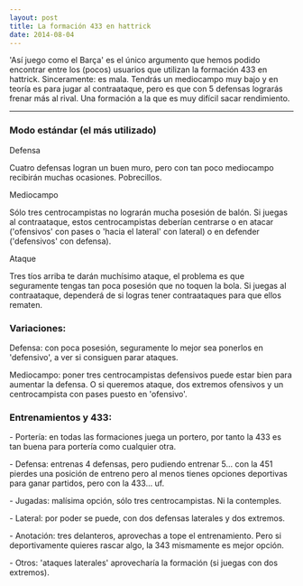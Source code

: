 ```yaml
---
layout: post
title: La formación 433 en hattrick
date: 2014-08-04
---
```


'Así juego como el Barça' es el único argumento que hemos podido encontrar entre los (pocos) usuarios que utilizan la formación 433 en hattrick. Sinceramente: es mala. Tendrás un mediocampo muy bajo y en teoría es para jugar al contraataque, pero es que con 5 defensas lograrás frenar más al rival. Una formación a la que es muy difícil sacar rendimiento.

* * *

### Modo estándar (el más utilizado)

Defensa

Cuatro defensas logran un buen muro, pero con tan poco mediocampo recibirán muchas ocasiones. Pobrecillos.

Mediocampo

Sólo tres centrocampistas no lograrán mucha posesión de balón. Si juegas al contraataque, estos centrocampistas deberían centrarse o en atacar ('ofensivos' con pases o 'hacia el lateral' con lateral) o en defender ('defensivos' con defensa).

Ataque

Tres tíos arriba te darán muchísimo ataque, el problema es que seguramente tengas tan poca posesión que no toquen la bola. Si juegas al contraataque, dependerá de si logras tener contraataques para que ellos rematen.

### Variaciones:

Defensa: con poca posesión, seguramente lo mejor sea ponerlos en 'defensivo', a ver si consiguen parar ataques.

Mediocampo: poner tres centrocampistas defensivos puede estar bien para aumentar la defensa. O si queremos ataque, dos extremos ofensivos y un centrocampista con pases puesto en 'ofensivo'.

### Entrenamientos y 433:

\- Portería: en todas las formaciones juega un portero, por tanto la 433 es tan buena para portería como cualquier otra.

\- Defensa: entrenas 4 defensas, pero pudiendo entrenar 5... con la 451 pierdes una posición de entreno pero al menos tienes opciones deportivas para ganar partidos, pero con la 433... uf.

\- Jugadas: malísima opción, sólo tres centrocampistas. Ni la contemples.

\- Lateral: por poder se puede, con dos defensas laterales y dos extremos.

\- Anotación: tres delanteros, aprovechas a tope el entrenamiento. Pero si deportivamente quieres rascar algo, la 343 mismamente es mejor opción.

\- Otros: 'ataques laterales' aprovecharía la formación (si juegas con dos extremos).
